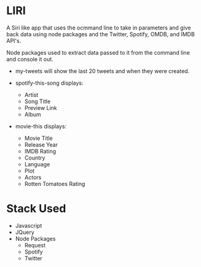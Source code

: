 # LIRI 


A Siri like app that uses the ocmmand line to take in parameters and give back data using node packages and the Twitter, Spotify, OMDB, and IMDB API's.

Node packages used to extract data passed to it from the command line and console it out.

* my-tweets will show the last 20 tweets and when they were created.

* spotify-this-song displays:
	* Artist
	* Song Title
	* Preview Link
	* Album

* movie-this displays:
	* Movie Title
	* Release Year
	* IMDB Rating
	* Country
	* Language
	* Plot
	* Actors
	* Rotten Tomatoes Rating

# Stack Used
* Javascript
* JQuery
* Node Packages
	* Request
	* Spotify
	* Twitter